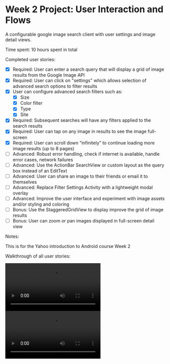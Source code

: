 # Week 2 Project: User Interaction and Flows

A configurable google image search client with user settings and image detail views.

Time spent: 10 hours spent in total

Completed user stories:

 * [x] Required: User can enter a search query that will display a grid of image results from the Google Image API
 * [x] Required: User can click on "settings" which allows selection of advanced search options to filter results
 * [x] User can configure advanced search filters such as:
    * [x] Size
    * [x] Color filter
    * [x] Type
    * [x] Site
 * [x] Required: Subsequent searches will have any filters applied to the search results
 * [x] Required: User can tap on any image in results to see the image full-screen
 * [x] Required: User can scroll down “infinitely” to continue loading more image results (up to 8 pages)
 * [ ] Advanced: Robust error handling, check if internet is available, handle error cases, network failures
 * [ ] Advanced: Use the ActionBar SearchView or custom layout as the query box instead of an EditText
 * [ ] Advanced: User can share an image to their friends or email it to themselves
 * [ ] Advanced: Replace Filter Settings Activity with a lightweight modal overlay
 * [ ] Advanced: Improve the user interface and experiment with image assets and/or styling and coloring
 * [ ] Bonus: Use the StaggeredGridView to display improve the grid of image results
 * [ ] Bonus: User can zoom or pan images displayed in full-screen detail view

Notes:

This is for the Yahoo introduction to Android course Week 2


Walkthrough of all user stories:

![Video Walkthrough](walkthru.mov)
![Video Walkthrough Continued](walkthru2.mov)